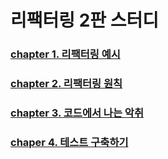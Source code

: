 # 리팩터링 2판 스터디

### [chapter 1. 리팩터링 예시](docs/chapter1.md)
### [chapter 2. 리팩터링 원칙](docs/chapter2.md)
### [chapter 3. 코드에서 나는 악취](docs/chapter3.md)
### [chaper 4. 테스트 구축하기](docs/chapter4.md)